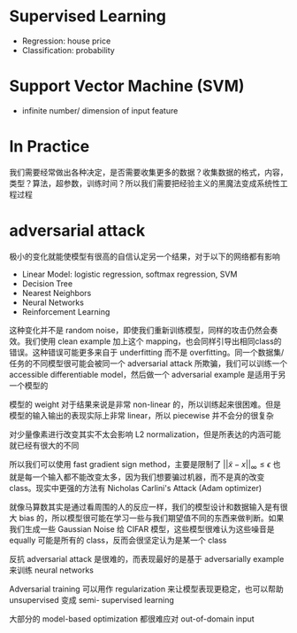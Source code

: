 # Supervised Learning

- Regression: house price
- Classification: probability

# Support Vector Machine (SVM)

- infinite number/ dimension of input feature

# In Practice

我们需要经常做出各种决定，是否需要收集更多的数据？收集数据的格式，内容，类型？算法，超参数，训练时间？所以我们需要把经验主义的黑魔法变成系统性工程过程

# adversarial attack

极小的变化就能使模型有很高的自信认定另一个结果，对于以下的网络都有影响

- Linear Model: logistic regression, softmax regression, SVM
- Decision Tree
- Nearest Neighbors
- Neural Networks
- Reinforcement Learning

这种变化并不是 random noise，即使我们重新训练模型，同样的攻击仍然会奏效。我们使用 clean example 加上这个 mapping，也会同样引导出相同class的错误。这种错误可能更多来自于 underfitting 而不是 overfitting。同一个数据集/任务的不同模型很可能会被同一个 adversarial attack 所欺骗，我们可以训练一个 accessible differentiable model，然后做一个 adversarial example 是适用于另一个模型的

模型的 weight 对于结果来说是非常 non-linear 的，所以训练起来很困难。但是模型的输入输出的表现实际上非常 linear，所以 piecewise 并不会分的很复杂

对少量像素进行改变其实不太会影响 L2 normalization，但是所表达的内涵可能就已经有很大的不同

所以我们可以使用 fast gradient sign method，主要是限制了 $||\tilde{x} - x||_\infty \leq \epsilon$ 也就是每一个输入都不能改变太多，因为我们想要骗过机器，而不是真的改变 class。现实中更强的方法有 Nicholas Carlini's Attack (Adam optimizer)

就像马算数其实是通过看周围的人的反应一样，我们的模型设计和数据输入是有很大 bias 的，所以模型很可能在学习一些与我们期望值不同的东西来做判断。如果我们生成一些 Gaussian Noise 给 CIFAR 模型，这些模型很难认为这些噪音是 equally 可能是所有的 class，反而会很坚定认为是某一个 class

反抗 adversarial attack 是很难的，而表现最好的是基于 adversarially example 来训练 neural networks

Adversarial training 可以用作 regularization 来让模型表现更稳定，也可以帮助 unsupervised 变成 semi- supervised learning

大部分的 model-based optimization 都很难应对 out-of-domain input